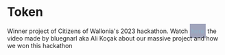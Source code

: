 # Token
Winner project of Citizens of Wallonia's 2023 hackathon.
Watch <a href="https://fb.watch/mEAOUzEFyK/" target="_blank">here</a> the video made by bluegnarl aka Ali Koçak about our massive project and how we won this hackathon
<style>
  a {
    color: #8EB6CC;
    text-decoration: none;
    padding: .5rem .25rem;
    background: #A0A4BB;
  }
</style>
 
